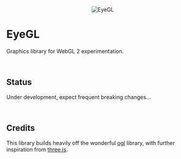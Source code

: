 <div align="center">
<img src="./files/logo/eye256.png" alt="EyeGL"/>
</div>

# EyeGL

Graphics library for WebGL 2 experimentation.

<br />

## Status

Under development, expect frequent breaking changes...

<br />

## Credits

This library builds heavily off the wonderful [ogl](https://github.com/oframe/ogl) library, with further inspiration from [three.js](https://github.com/mrdoob/three.js/).

<br />

